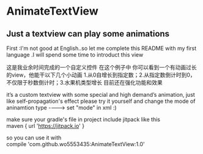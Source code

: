 # AnimateTextView
Just a textview can play some animations
------

First :I'm not good at English..so let me complete this README  with my first language .I will  spend some time to introduct this view<br>


这是我业余时间完成的一个自定义控件 在这个例子中 你可以看到一个有动画过长的view，他能干以下几个小动画
1.从0自增长到指定数；2.从指定数倒计时到0，不仅限于秒数倒计时；3.水果机类型增长 目前还在强化功能和效果<br>


it’s a custom textview with some special and high demand’s animation, just like self-propagation's effect  please try it yourself and change
the mode of aninamtion type ----> set "mode" in xml :)<br>

make sure your  gradle's file in project include jitpack  like this<br>
        maven { url 'https://jitpack.io' }<br>

so you can use it with<br>
        compile 'com.github.wo5553435:AnimateTextView:1.0'<br>
